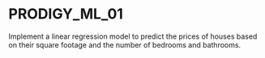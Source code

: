 # PRODIGY_ML_01

Implement a linear regression model to predict the prices of houses based on their square footage and the number of bedrooms and bathrooms.